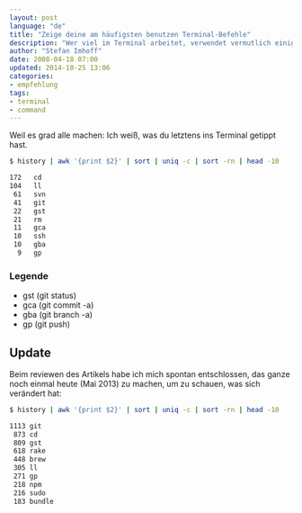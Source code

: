 ```yaml
---
layout: post
language: "de"
title: "Zeige deine am häufigsten benutzen Terminal-Befehle"
description: "Wer viel im Terminal arbeitet, verwendet vermutlich einige Programme öfter als andere. So findest du heraus, welches deine  eigenen, am meisten verwendeten Terminal-Befehle sind."
author: "Stefan Imhoff"
date: 2008-04-18 07:00
updated: 2014-10-25 13:06
categories:
- empfehlung
tags:
- terminal
- command
---
```


Weil es grad alle machen: Ich weiß, was du letztens ins Terminal getippt hast.

```sh
$ history | awk '{print $2}' | sort | uniq -c | sort -rn | head -10

172   cd
104   ll
 61   svn
 41   git
 22   gst
 21   rm
 11   gca
 10   ssh
 10   gba
  9   gp
```

### Legende

* gst (git status)
* gca (git commit -a)
* gba (git branch -a)
* gp (git push)

## Update

Beim reviewen des Artikels habe ich mich spontan entschlossen, das ganze noch einmal heute (Mai 2013) zu machen, um zu schauen, was sich verändert hat:

```sh
$ history | awk '{print $2}' | sort | uniq -c | sort -rn | head -10

1113 git
 873 cd
 809 gst
 618 rake
 448 brew
 305 ll
 271 gp
 218 npm
 216 sudo
 183 bundle
```
